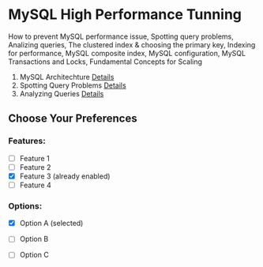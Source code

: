 # MySQL High Performance Tunning 
How to prevent MySQL performance issue, Spotting query problems, Analizing queries, The clustered index &amp; choosing the primary key, Indexing for performance, MySQL composite index, MySQL configuration, MySQL Transactions and Locks, Fundamental Concepts for Scaling

1. MySQL Architechture [Details](/MySQL-Architechture.md)
2. Spotting Query Problems [Details](/Spotting-Query-Problems.md) 
3. Analyzing Queries [Details](/Spotting-Query-Problems.md) 



## Choose Your Preferences

### Features:
- [ ] Feature 1
- [ ] Feature 2
- [x] Feature 3 (already enabled)
- [ ] Feature 4

### Options:
- [x] Option A (selected)
- [ ] Option B
- [ ] Option C

